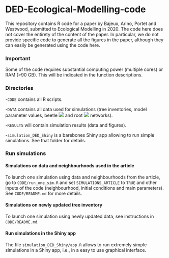 # DED-Ecological-Modelling-code
This repository contains R code for a paper by Bajeux, Arino, Portet and Westwood, submitted to Ecological Modelling in 2020. The code here does not cover the entirety of the content of the paper. In particular, we do not provide specific code to generate all the figures in the paper, although they can easily be generated using the code here.

### Important
Some of the code requires substantial computing power (multiple cores) or RAM (>90 GB). This will be indicated in the function descriptions.

### Directories
-`CODE` contains all R scripts.

-`DATA` contains all data used for simulations (tree inventories, model parameter values, beetle <img src="https://render.githubusercontent.com/render/math?math=\mathcal{N}^B"> and root <img src="https://render.githubusercontent.com/render/math?math=\mathcal{N}^R"> networks).

-`RESULTS` will contain simulation results (data and figures).

-`simulation_DED_Shiny` is a barebones Shiny app allowing to run simple simulations. See that folder for details.

### Run simulations

#### Simulations on data and neighbourhoods used in the article
To launch one simulation using data and neighbourhoods from the article, go to `CODE/run_one_sim.R` and set `SIMULATIONS_ARTICLE` to `TRUE` and other inputs of the code (neighbourhood, initial conditions and main parameters). See `CODE/README.md` for more details.

#### Simulations on newly updated tree inventory 
To launch one simulation using newly updated data, see instructions in `CODE/README.md`.

#### Run simulations in the Shiny app
The file `simulation_DED_Shiny/app.R` allows to run extremely simple simulations in a Shiny app, i.e., in a easy to use graphical interface.
